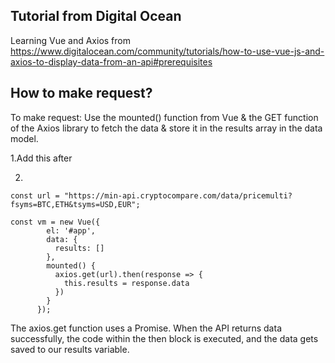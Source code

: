 ## Tutorial from Digital Ocean

Learning Vue and Axios from https://www.digitalocean.com/community/tutorials/how-to-use-vue-js-and-axios-to-display-data-from-an-api#prerequisites

## How to make request?

To make request: Use the mounted() function from Vue & the GET function of the Axios library to fetch the data & store it in the results array in the data model.

1.Add this <script src="https://unpkg.com/axios/dist/axios.min.js"></script>
after <script src="https://unpkg.com/vue"></script>

2.

```
const url = "https://min-api.cryptocompare.com/data/pricemulti?fsyms=BTC,ETH&tsyms=USD,EUR";

const vm = new Vue({
        el: '#app',
        data: {
          results: []
        },
        mounted() {
          axios.get(url).then(response => {
            this.results = response.data
          })
        }
      });
```

The axios.get function uses a Promise. When the API returns data successfully, the code within the then block is executed, and the data gets saved to our results variable.
